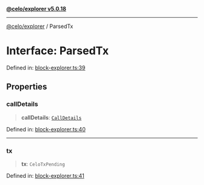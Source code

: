 [**@celo/explorer v5.0.18**](../README.md)

***

[@celo/explorer](../README.md) / ParsedTx

# Interface: ParsedTx

Defined in: [block-explorer.ts:39](https://github.com/celo-org/developer-tooling/blob/master/packages/sdk/explorer/src/block-explorer.ts#L39)

## Properties

### callDetails

> **callDetails**: [`CallDetails`](CallDetails.md)

Defined in: [block-explorer.ts:40](https://github.com/celo-org/developer-tooling/blob/master/packages/sdk/explorer/src/block-explorer.ts#L40)

***

### tx

> **tx**: `CeloTxPending`

Defined in: [block-explorer.ts:41](https://github.com/celo-org/developer-tooling/blob/master/packages/sdk/explorer/src/block-explorer.ts#L41)
